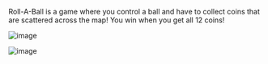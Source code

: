 Roll-A-Ball is a game where you control a ball and have to collect coins that are scattered across the map!
You win when you get all 12 coins!

![image](https://user-images.githubusercontent.com/55159611/152298648-8f9177d5-fd7e-467a-bd62-3c0d294adf58.png)


![image](https://user-images.githubusercontent.com/55159611/152298891-d989a544-23b6-4788-af35-30d1de21a37d.png)


